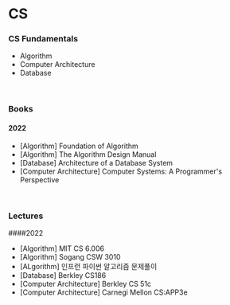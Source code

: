 # CS

### CS Fundamentals
   - Algorithm
   - Computer Architecture
   - Database

<br>

### Books
#### 2022
   - [Algorithm] Foundation of Algorithm
   - [Algorithm] The Algorithm Design Manual
   - [Database] Architecture of a Database System
   - [Computer Architecture] Computer Systems: A Programmer's Perspective

<br>

### Lectures
####2022
   - [Algorithm] MIT CS 6.006
   - [Algorithm] Sogang CSW 3010
   - [ALgorithm] 인프런 파이썬 알고리즘 문제풀이 
   - [Database] Berkley CS186
   - [Computer Architecture] Berkley CS 51c
   - [Computer Architecture] Carnegi Mellon CS:APP3e
